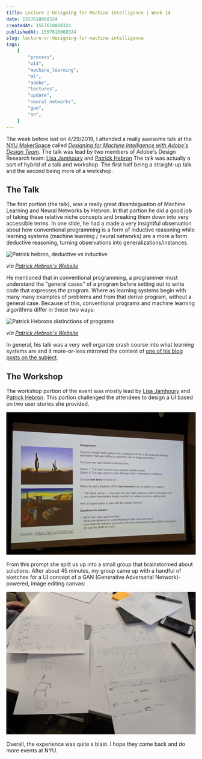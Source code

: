 ```yaml
---
title: Lecture | Designing for Machine Intelligence | Week 14
date: 1557610868324
createdAt: 1557610868324
publishedAt: 1557610868324
slug: lecture-or-designing-for-machine-intelligence
tags:
    [
        "process",
        "w14",
        "machine_learning",
        "ml",
        "adobe",
        "lectures",
        "update",
        "neural_networks",
        "gan",
        "nn",
    ]
---
```


The week before last on 4/29/2019, I attended a really awesome talk at the [NYU MakerSpace](https://engineering.nyu.edu/research-innovation/makerspace) called [_Designing for Machine Intelligence with Adobe's Design Team_](https://www.eventbrite.com/e/designing-for-machine-intelligence-with-adobes-design-team-tickets-59924565990). The talk was lead by two members of Adobe's Design Research team: [Lisa Jamhoury](http://lisajamhoury.com/) and [Patrick Hebron](https://www.patrickhebron.com/) The talk was actually a sort of hybrid of a talk and workshop. The first half being a straight-up talk and the second being more of a workshop.

## The Talk

The first portion (the talk), was a really great disambiguation of Machine Learning and Neural Networks by Hebron. In that portion he did a good job of taking these relative niche concepts and breaking them down into very accessible terms. In one slide, he had a made a very insightful observation about how conventional programming is a form of inductive reasoning while learning systems (machine learning / neural networks) are a more a form deductive reasoning, turning observations into generalizations/instances.

![Patrick hebron, deductive vs inductive](https://www.patrickhebron.com/learning-machines/img/InductiveAndDeductive.png)

_via [Patrick Hebron's Website](https://www.patrickhebron.com/learning-machines/week1.html)_

He mentioned that in conventional programming, a programmer must understand the "general cases" of a program before setting out to write code that expresses the program. Where as learning systems begin with many many examples of problems and from that derive program, without a general case. Because of this, conventional programs and machine learning algorithms differ in these two ways:

![Patrick Hebrons distinctions of programs](https://www.patrickhebron.com/learning-machines/img/ProceduralPrecisionComparison.png)

_via [Patrick Hebron's Website](https://www.patrickhebron.com/learning-machines/week1.html)_

In general, his talk was a very well organize crash course into what learning systems are and it more-or-less mirrored the content of [one of his blog posts on the subject](https://www.patrickhebron.com/learning-machines/week1.html).

## The Workshop

The workshop portion of the event was mostly lead by [Lisa Jamhoury](http://lisajamhoury.com/) and [Patrick Hebron](https://www.patrickhebron.com/). This portion challenged the attendees to design a UI based on two user stories she provided.

![workshop promp](./prompt.jpg)

From this prompt she split us up into a small group that brainstormed about solutions. After about 45 minutes, my group came up with a handful of sketches for a UI concept of a GAN (Generative Adversarial Network)-powered, image editing canvas:

![UI for GAN-powered](./result.jpg)

Overall, the experience was quite a blast. I hope they come back and do more events at NYU.

